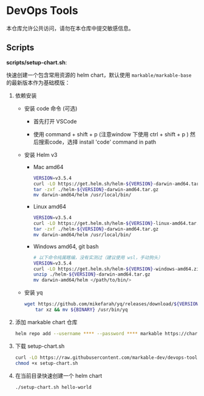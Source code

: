 # DevOps Tools

本仓库允许公共访问，请勿在本仓库中提交敏感信息。

## Scripts

**scripts/setup-chart.sh**:

快速创建一个包含常用资源的 helm chart，默认使用 `markable/markable-base` 的最新版本作为基础模版：

1. 依赖安装

    - 安装 code 命令 (可选)

        - 首先打开 VSCode

        - 使用 command + shift + p (注意window 下使用 ctrl + shift + p ) 然后搜索code，选择 install 'code' command in path

    - 安装 Helm v3

        - Mac amd64
            ```bash
            VERSION=v3.5.4
            curl -LO https://get.helm.sh/helm-${VERSION}-darwin-amd64.tar.gz
            tar -zxf ./helm-${VERSION}-darwin-amd64.tar.gz
            mv darwin-amd64/helm /usr/local/bin/
            ```

        - Linux amd64
            ```bash
            VERSION=v3.5.4
            curl -LO https://get.helm.sh/helm-${VERSION}-linux-amd64.tar.gz
            tar -zxf ./helm-${VERSION}-darwin-amd64.tar.gz
            mv darwin-amd64/helm /usr/local/bin/
            ```

        - Windows amd64, git bash
            ```bash
            # 以下命令纯属瞎编，没有实测过（建议使用 wsl，手动狗头）
            VERSION=v3.5.4
            curl -LO https://get.helm.sh/helm-${VERSION}-windows-amd64.zip
            unzip ./helm-${VERSION}-darwin-amd64.tar.gz
            mv darwin-amd64/helm </path/to/bin/>
            ```

    - 安装 yq
        ```bash
        wget https://github.com/mikefarah/yq/releases/download/${VERSION}/${BINARY}.tar.gz -O - |\
            tar xz && mv ${BINARY} /usr/bin/yq
        ```

3. 添加 markable chart 仓库

    ```bash
    helm repo add --username **** --password **** markable https://charts.markable.ai
    ```

4. 下载 setup-chart.sh

    ```bash
    curl -LO https://raw.githubusercontent.com/markable-dev/devops-tools/master/scripts/setup-chart.sh
    chmod +x setup-chart.sh
    ```

5. 在当前目录快速创建一个 helm chart

    ```bash
    ./setup-chart.sh hello-world
    ```
